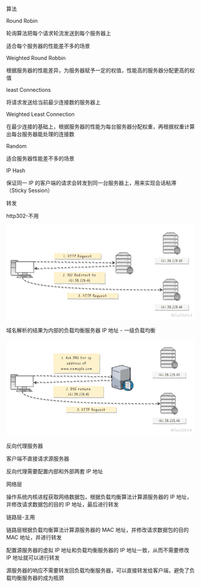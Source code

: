 算法

Round Robin

轮询算法把每个请求轮流发送到每个服务器上 

适合每个服务器的性能差不多的场景 



Weighted Round Robbin

根据服务器的性能差异，为服务器赋予一定的权值，性能高的服务器分配更高的权值 



least Connections

将请求发送给当前最少连接数的服务器上 



Weighted Least Connection

在最少连接的基础上，根据服务器的性能为每台服务器分配权重，再根据权重计算出每台服务器能处理的连接数 



Random

适合服务器性能差不多的场景



IP Hash

保证同一 IP 的客户端的请求会转发到同一台服务器上，用来实现会话粘滞（Sticky Session）







转发



http302-不用

![img](assets/131550414680831.gif) 



域名解析的结果为内部的负载均衡服务器 IP 地址 - 一级负载均衡

![img](assets/141550414746389.gif) 





反向代理服务器 

客户端不直接请求源服务器 

反向代理需要配置内部和外部两套 IP 地址 



网络层

操作系统内核进程获取网络数据包，根据负载均衡算法计算源服务器的 IP 地址，并修改请求数据包的目的 IP 地址，最后进行转发 



链路层-主用

链路层根据负载均衡算法计算源服务器的 MAC 地址，并修改请求数据包的目的 MAC 地址，并进行转发 

配置源服务器的虚拟 IP 地址和负载均衡服务器的 IP 地址一致，从而不需要修改 IP 地址就可以进行转发 

源服务器的响应不需要转发回负载均衡服务器，可以直接转发给客户端，避免了负载均衡服务器的成为瓶颈 

















